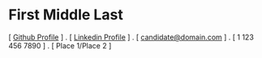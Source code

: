 First Middle Last
=====



[ [Github Profile](https://www.github.com/) ] .  [ [Linkedin Profile](https://www.linkedin.com/) ] . [ candidate@domain.com ] . [ 1 123 456 7890 ] . [ Place 1/Place 2 ]
